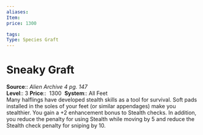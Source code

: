 ```yaml
---
aliases: 
Item:
price: 1300

tags: 
Type: Species Graft
---
```


# Sneaky Graft

**Source**:: _Alien Archive 4 pg. 147_  
**Level**:: 3
**Price**::  1300 
**System**:: All Feet  
Many halflings have developed stealth skills as a tool for survival. Soft pads installed in the soles of your feet (or similar appendages) make you stealthier. You gain a +2 enhancement bonus to Stealth checks. In addition, you reduce the penalty for using Stealth while moving by 5 and reduce the Stealth check penalty for sniping by 10.
